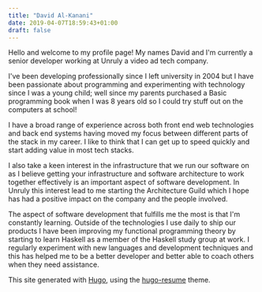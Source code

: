 ```yaml
---
title: "David Al-Kanani"
date: 2019-04-07T18:59:43+01:00
draft: false
---
```

Hello and welcome to my profile page! My names David and I'm currently a senior developer working at Unruly a video ad tech company. 

I've been developing professionally since I left university in 2004 but I have been passionate about programming and experimenting with technology since I was a young child; well since my parents purchased a Basic programming book when I was 8 years old so I could try stuff out on the computers at school!

I have a broad range of experience across both front end web technologies and back end systems having moved my focus between different parts of the stack in my career. I like to think that I can get up to speed quickly and start adding value in most tech stacks.

I also take a keen interest in the infrastructure that we run our software on as I believe getting your infrastructure and software architecture to work together effectively is an important aspect of software development. In Unruly this interest lead to me starting the Architecture Guild which I hope has had a positive impact on the company and the people involved.

The aspect of software development that fulfills me the most is that I'm constantly learning. Outside of the technologies I use daily to ship our products I have been improving my functional programming theory by starting to learn Haskell as a member of the Haskell study group at work. I regularly experiment with new languages and development techniques and this has helped me to be a better developer and better able to coach others when they need assistance.

This site generated with [Hugo](https://gohugo.io/), using the [hugo-resume](https://themes.gohugo.io/hugo-resume/) theme.